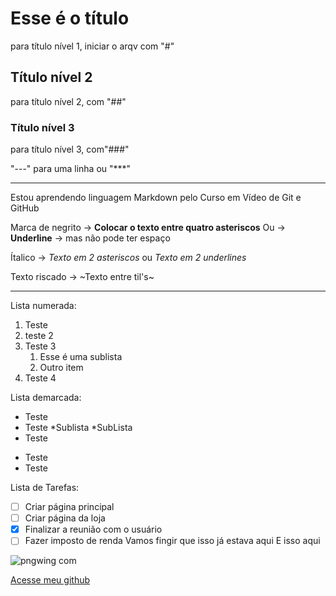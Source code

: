 # Esse é o título
para título nível 1, iniciar o arqv com "#"
## Título nível 2
para título nível 2, com "##"
### Título nível 3
para título nível 3, com"###"

"---" para uma linha ou "***"
***

Estou aprendendo linguagem Markdown pelo Curso em Vídeo de Git e GitHub

Marca de negrito -> **Colocar o texto entre quatro asteriscos**
Ou -> __Underline__ -> mas não pode ter espaço

Ítalico -> *Texto em 2 asteriscos* ou _Texto em 2 underlines_


Texto riscado -> ~Texto entre til's~

***

Lista numerada:

1. Teste
1. teste 2
1. Teste 3
    1. Esse é uma sublista
    2. Outro item
1. Teste 4

Lista demarcada:

* Teste
* Teste
   *Sublista
   *SubLista
* Teste
- Teste
- Teste

Lista de Tarefas:

- [ ] Criar página principal
- [ ] Criar página da loja
- [x] Finalizar a reunião com o usuário
- [ ] Fazer imposto de renda
Vamos fingir que isso já estava aqui
E isso aqui

![pngwing com](https://github.com/hvslucas/rep-test/assets/123264352/2e16e033-094d-4860-9fc6-9eb8ba9213a4)

[Acesse meu github](https://github/hvslucas)
